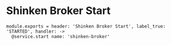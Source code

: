 
# Shinken Broker Start

    module.exports = header: 'Shinken Broker Start', label_true: 'STARTED', handler: ->
      @service.start name: 'shinken-broker'
